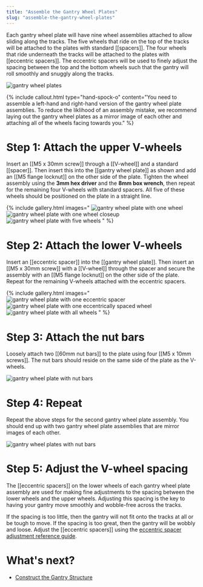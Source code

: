 ```yaml
---
title: "Assemble the Gantry Wheel Plates"
slug: "assemble-the-gantry-wheel-plates"
---
```


Each gantry wheel plate will have nine wheel assemblies attached to allow sliding along the tracks. The five wheels that ride on the top of the tracks will be attached to the plates with standard [[spacers]]. The four wheels that ride underneath the tracks will be attached to the plates with [[eccentric spacers]]. The eccentric spacers will be used to finely adjust the spacing between the top and the bottom wheels such that the gantry will roll smoothly and snuggly along the tracks.

![gantry wheel plates](_images/gantry_wheel_plates.jpg)

{%
include callout.html
type="hand-spock-o"
content="You need to assemble a left-hand and right-hand version of the gantry wheel plate assemblies. To reduce the liklihood of an assembly mistake, we recommend laying out the gantry wheel plates as a mirror image of each other and attaching all of the wheels facing towards you."
%}

# Step 1: Attach the upper V-wheels

Insert an [[M5 x 30mm screw]] through a [[V-wheel]] and a standard [[spacer]]. Then insert this into the [[gantry wheel plate]] as shown and add an [[M5 flange locknut]] on the other side of the plate. Tighten the wheel assembly using the **3mm hex driver** and the **8mm box wrench**, then repeat for the remaining four V-wheels with standard spacers. All five of these wheels should be positioned on the plate in a straight line.

{% include gallery.html images="
![gantry wheel plate with one wheel](_images/gantry_wheel_plate_with_one_wheel.png)
![gantry wheel plate with one wheel closeup](_images/gantry_wheel_plate_with_one_wheel_closeup.png)
![gantry wheel plate with five wheels](_images/gantry_wheel_plate_with_five_wheels.png)
" %}

# Step 2: Attach the lower V-wheels

Insert an [[eccentric spacer]] into the [[gantry wheel plate]]. Then insert an [[M5 x 30mm screw]] with a [[V-wheel]] through the spacer and secure the assembly with an [[M5 flange locknut]] on the other side of the plate. Repeat for the remaining V-wheels attached with the eccentric spacers.

{% include gallery.html images="
![gantry wheel plate with one eccentric spacer](_images/gantry_wheel_plate_with_one_eccentric_spacer.png)
![gantry wheel plate with one eccentrically spaced wheel](_images/gantry_wheel_plate_with_one_eccentrically_spaced_wheel.png)
![gantry wheel plate with all wheels](_images/gantry_wheel_plate_with_all_wheels.png)
" %}

# Step 3: Attach the nut bars

Loosely attach two [[60mm nut bars]] to the plate using four [[M5 x 10mm screws]]. The nut bars should reside on the same side of the plate as the V-wheels.

![gantry wheel plate with nut bars](_images/gantry_wheel_plate_with_nut_bars.png)

# Step 4: Repeat

Repeat the above steps for the second gantry wheel plate assembly. You should end up with two gantry wheel plate assemblies that are mirror images of each other.

![gantry wheel plates with nut bars](_images/gantry_wheel_plates_with_nut_bars.jpg)

# Step 5: Adjust the V-wheel spacing

The [[eccentric spacers]] on the lower wheels of each gantry wheel plate assembly are used for making fine adjustments to the spacing between the lower wheels and the upper wheels. Adjusting this spacing is the key to having your gantry move smoothly and wobble-free across the tracks.

If the spacing is too little, then the gantry will not fit onto the tracks at all or be tough to move. If the spacing is too great, then the gantry will be wobbly and loose. Adjust the [[eccentric spacers]] using the [eccentric spacer adjustment reference guide](../../extras/reference/eccentric-spacer-adjustment.md).

# What's next?

 * [Construct the Gantry Structure](construct-the-gantry-structure.md)
